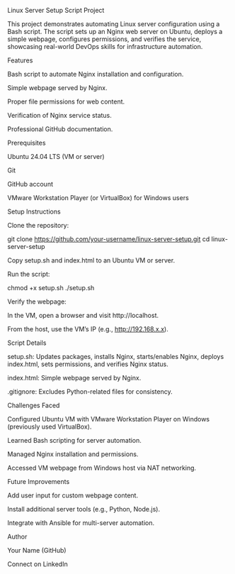 Linux Server Setup Script Project

This project demonstrates automating Linux server configuration using a Bash script. The script sets up an Nginx web server on Ubuntu, deploys a simple webpage, configures permissions, and verifies the service, showcasing real-world DevOps skills for infrastructure automation.

Features





Bash script to automate Nginx installation and configuration.



Simple webpage served by Nginx.



Proper file permissions for web content.



Verification of Nginx service status.



Professional GitHub documentation.

Prerequisites





Ubuntu 24.04 LTS (VM or server)



Git



GitHub account



VMware Workstation Player (or VirtualBox) for Windows users

Setup Instructions





Clone the repository:

git clone https://github.com/your-username/linux-server-setup.git
cd linux-server-setup



Copy setup.sh and index.html to an Ubuntu VM or server.



Run the script:

chmod +x setup.sh
./setup.sh



Verify the webpage:





In the VM, open a browser and visit http://localhost.



From the host, use the VM’s IP (e.g., http://192.168.x.x).

Script Details





setup.sh: Updates packages, installs Nginx, starts/enables Nginx, deploys index.html, sets permissions, and verifies Nginx status.



index.html: Simple webpage served by Nginx.



.gitignore: Excludes Python-related files for consistency.

Challenges Faced





Configured Ubuntu VM with VMware Workstation Player on Windows (previously used VirtualBox).



Learned Bash scripting for server automation.



Managed Nginx installation and permissions.



Accessed VM webpage from Windows host via NAT networking.

Future Improvements





Add user input for custom webpage content.



Install additional server tools (e.g., Python, Node.js).



Integrate with Ansible for multi-server automation.

Author





Your Name (GitHub)



Connect on LinkedIn
